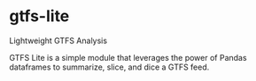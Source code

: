 # gtfs-lite
Lightweight GTFS Analysis

GTFS Lite is a simple module that leverages the power of Pandas dataframes to summarize, slice, and dice a GTFS feed.

